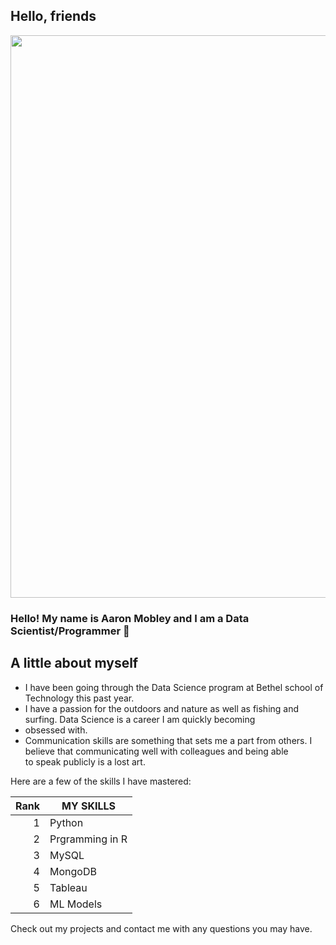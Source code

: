 ## Hello, friends 
<div id="header" align="center">
  <img src="https://images.fineartamerica.com/images/artworkimages/mediumlarge/3/sunrise-over-the-salt-marsh-david-lloyd-glover.jpg" width="900"/>
</div>

### Hello! My name is Aaron Mobley and I am a Data Scientist/Programmer 👋

## A little about myself

+ I have been going through the Data Science program at Bethel school of Technology this past year. <br>
+ I have a passion for the outdoors and nature as well as fishing and surfing. Data Science is a career I am quickly becoming <br>
+ obsessed with. <br>
+ Communication skills are something that sets me a part from others. I believe that communicating well with colleagues and being able <br>
to speak publicly is a lost art.

Here are a few of the skills I have mastered:

| Rank | MY SKILLS |                         
|-----:|---------------|
|     1| Python               |
|     2| Prgramming in R              |
|     3| MySQL
|     4| MongoDB
|     5| Tableau 
|     6| ML Models

Check out my projects and contact me with any questions you may have.
